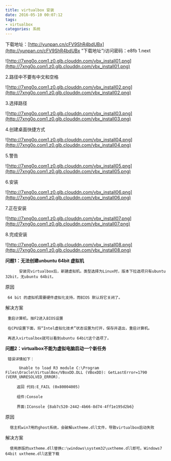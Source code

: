 ```yaml
---
title: virtualbox 安装
date: 2016-05-10 00:07:12
tags:
- virtualbox
categories: 系统
---
```


下载地址：[http://yunpan.cn/cFV9ShR4bdUBx](http://yunpan.cn/cFV9ShR4bdUBx "下载地址")访问密码：e8fb
1.next

![http://7xng0o.com1.z0.glb.clouddn.com/vbx_install01.png](http://7xng0o.com1.z0.glb.clouddn.com/vbx_install01.png)

2.路径中不要有中文和空格

![http://7xng0o.com1.z0.glb.clouddn.com/vbx_install02.png](http://7xng0o.com1.z0.glb.clouddn.com/vbx_install02.png)

3.选择路径

![http://7xng0o.com1.z0.glb.clouddn.com/vbx_install03.png](http://7xng0o.com1.z0.glb.clouddn.com/vbx_install03.png)

4.创建桌面快捷方式

![http://7xng0o.com1.z0.glb.clouddn.com/vbx_install04.png](http://7xng0o.com1.z0.glb.clouddn.com/vbx_install04.png)

5.警告

![http://7xng0o.com1.z0.glb.clouddn.com/vbx_install05.png](http://7xng0o.com1.z0.glb.clouddn.com/vbx_install05.png)

6.安装

![http://7xng0o.com1.z0.glb.clouddn.com/vbx_install06.png](http://7xng0o.com1.z0.glb.clouddn.com/vbx_install06.png)

7.正在安装

![http://7xng0o.com1.z0.glb.clouddn.com/vbx_install07.png](http://7xng0o.com1.z0.glb.clouddn.com/vbx_install07.png)

8.完成安装

![http://7xng0o.com1.z0.glb.clouddn.com/vbx_install08.png](http://7xng0o.com1.z0.glb.clouddn.com/vbx_install08.png)

**问题1：无法创建unbuntu 64bit 虚拟机**

          安装完virtualbox后，新建虚拟机。类型选择为Linux时，版本下拉选项只有ubuntu 32bit，无ubuntu 64bit。

原因

     64 bit 的虚拟机需要硬件虚拟化支持，而BIOS 默认将它关闭了。

解决方案

     重启计算机，按F2进入BIOS设置

     在CPU设置下面，将“Intel虚拟化技术”状态设置为打开，保存并退出，重启计算机。

     再进入virtualbox就可以看到ubuntu 64bit这个选项了。


**问题2：virtualbox不能为虚拟电脑启动一个新任务**

     错误详情如下：

          Unable to load R3 module C:\Program Files\Oracle\VirtualBox/VBoxDD.DLL (VBoxDD): GetLastError=1790 (VERR_UNRESOLVED_ERROR).

         返回 代码:E_FAIL (0x80004005)

         组件:Console

         界面:IConsole {8ab7c520-2442-4b66-8d74-4ff1e195d2b6}

原因

      宿主机win7用的ghost系统，会破解uxtheme.dll文件，导致virtualbox启动失败

解决方案

      使用原版的uxtheme.dll替换c:\windows\system32\uxtheme.dll即可。Windows7 64bit uxtheme.dll这里下载
